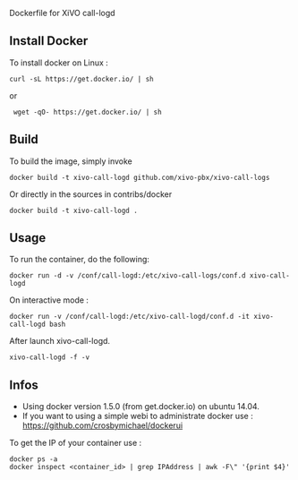 Dockerfile for XiVO call-logd

## Install Docker

To install docker on Linux :

    curl -sL https://get.docker.io/ | sh
 
 or
 
     wget -qO- https://get.docker.io/ | sh

## Build

To build the image, simply invoke

    docker build -t xivo-call-logd github.com/xivo-pbx/xivo-call-logs

Or directly in the sources in contribs/docker

    docker build -t xivo-call-logd .
  
## Usage

To run the container, do the following:

    docker run -d -v /conf/call-logd:/etc/xivo-call-logs/conf.d xivo-call-logd

On interactive mode :

    docker run -v /conf/call-logd:/etc/xivo-call-logd/conf.d -it xivo-call-logd bash

After launch xivo-call-logd.

    xivo-call-logd -f -v

## Infos

- Using docker version 1.5.0 (from get.docker.io) on ubuntu 14.04.
- If you want to using a simple webi to administrate docker use : https://github.com/crosbymichael/dockerui

To get the IP of your container use :

    docker ps -a
    docker inspect <container_id> | grep IPAddress | awk -F\" '{print $4}'

